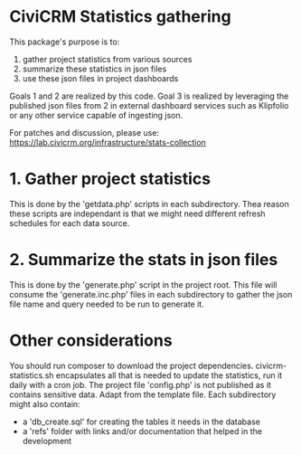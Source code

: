 # CiviCRM Statistics gathering

This package's purpose is to:
  1. gather project statistics from various sources
  2. summarize these statistics in json files
  3. use these json files in project dashboards

Goals 1 and 2 are realized by this code. Goal 3 is realized by leveraging the published json files from 2
 in external dashboard services such as Klipfolio or any other service capable of ingesting json.

For patches and discussion, please use:  
https://lab.civicrm.org/infrastructure/stats-collection

# 1. Gather project statistics
This is done by the 'getdata.php' scripts in each subdirectory. Thea reason these scripts are independant is that we
might need different refresh schedules for each data source.

# 2. Summarize the stats in json files
This is done by the 'generate.php' script in the project root. This file will consume the 'generate.inc.php' files in
 each subdirectory to gather the json file name and query needed to be run to generate it.

# Other considerations
You should run composer to download the project dependencies.
civicrm-statistics.sh encapsulates all that is needed to update the statistics, run it daily with a cron job.
The project file 'config.php' is not published as it contains sensitive data. Adapt from the template file.
Each subdirectory might also contain:
 - a 'db_create.sql' for creating the tables it needs in the database
 - a 'refs' folder with links and/or documentation that helped in the development